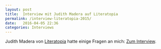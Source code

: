```yaml
---
layout: post
title:  Interview mit Judith Madera auf Literatopia
permalink: /interview-literatopia-2015/
date:   2016-04-05 22:36
categories: Interviews
---
```


Judith Madera von [Literatopia](http://www.literatopia.de/) hatte einige Fragen an mich: [Zum Interview](http://www.literatopia.de/index.php?option=com_content&view=article&id=23298).
